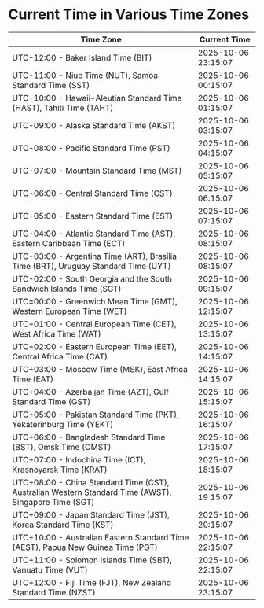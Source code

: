 # Current Time in Various Time Zones

| Time Zone | Current Time |
|-----------|--------------|
| UTC-12:00 - Baker Island Time (BIT) | 2025-10-06 23:15:07 |
| UTC-11:00 - Niue Time (NUT), Samoa Standard Time (SST) | 2025-10-06 00:15:07 |
| UTC-10:00 - Hawaii-Aleutian Standard Time (HAST), Tahiti Time (TAHT) | 2025-10-06 01:15:07 |
| UTC-09:00 - Alaska Standard Time (AKST) | 2025-10-06 03:15:07 |
| UTC-08:00 - Pacific Standard Time (PST) | 2025-10-06 04:15:07 |
| UTC-07:00 - Mountain Standard Time (MST) | 2025-10-06 05:15:07 |
| UTC-06:00 - Central Standard Time (CST) | 2025-10-06 06:15:07 |
| UTC-05:00 - Eastern Standard Time (EST) | 2025-10-06 07:15:07 |
| UTC-04:00 - Atlantic Standard Time (AST), Eastern Caribbean Time (ECT) | 2025-10-06 08:15:07 |
| UTC-03:00 - Argentina Time (ART), Brasília Time (BRT), Uruguay Standard Time (UYT) | 2025-10-06 08:15:07 |
| UTC-02:00 - South Georgia and the South Sandwich Islands Time (SGT) | 2025-10-06 09:15:07 |
| UTC±00:00 - Greenwich Mean Time (GMT), Western European Time (WET) | 2025-10-06 12:15:07 |
| UTC+01:00 - Central European Time (CET), West Africa Time (WAT) | 2025-10-06 13:15:07 |
| UTC+02:00 - Eastern European Time (EET), Central Africa Time (CAT) | 2025-10-06 14:15:07 |
| UTC+03:00 - Moscow Time (MSK), East Africa Time (EAT) | 2025-10-06 14:15:07 |
| UTC+04:00 - Azerbaijan Time (AZT), Gulf Standard Time (GST) | 2025-10-06 15:15:07 |
| UTC+05:00 - Pakistan Standard Time (PKT), Yekaterinburg Time (YEKT) | 2025-10-06 16:15:07 |
| UTC+06:00 - Bangladesh Standard Time (BST), Omsk Time (OMST) | 2025-10-06 17:15:07 |
| UTC+07:00 - Indochina Time (ICT), Krasnoyarsk Time (KRAT) | 2025-10-06 18:15:07 |
| UTC+08:00 - China Standard Time (CST), Australian Western Standard Time (AWST), Singapore Time (SGT) | 2025-10-06 19:15:07 |
| UTC+09:00 - Japan Standard Time (JST), Korea Standard Time (KST) | 2025-10-06 20:15:07 |
| UTC+10:00 - Australian Eastern Standard Time (AEST), Papua New Guinea Time (PGT) | 2025-10-06 22:15:07 |
| UTC+11:00 - Solomon Islands Time (SBT), Vanuatu Time (VUT) | 2025-10-06 22:15:07 |
| UTC+12:00 - Fiji Time (FJT), New Zealand Standard Time (NZST) | 2025-10-06 23:15:07 |

